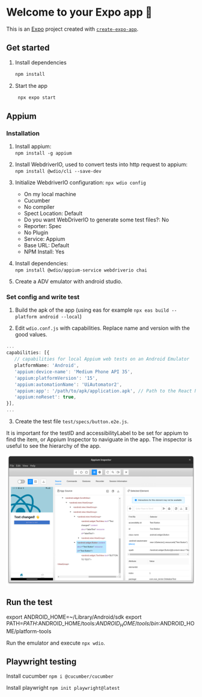 # Welcome to your Expo app 👋

This is an [Expo](https://expo.dev) project created with [`create-expo-app`](https://www.npmjs.com/package/create-expo-app).

## Get started

1. Install dependencies

   ```bash
   npm install
   ```

2. Start the app

   ```bash
    npx expo start
   ```

## Appium

### Installation

1. Install appium:  
`npm install -g appium`

2. Install WebdriverIO, used to convert tests into http request to appium:  
`npm install @wdio/cli --save-dev`

3. Initialize WebdriverIO configuration:
`npx wdio config`
   - On my local machine
   - Cucumber
   - No compiler
   - Spect Location: Default
   - Do you want WebDriverIO to generate some test files?: No
   - Reporter: Spec
   - No Plugin
   - Service: Appium
   - Base URL: Default
   - NPM Install: Yes


4. Install dependencies:  
`npm install @wdio/appium-service webdriverio chai`

5. Create a ADV emulator with android studio.

### Set config and write test


1. Build the apk of the app (using eas for example `npx eas build --platform android --local`) 

2. Edit `wdio.conf.js` with capabilities. Replace name and version with the good values.

``` typescript
...
capabilities: [{
   // capabilities for local Appium web tests on an Android Emulator
   platformName: 'Android',
   'appium:device-name': 'Medium Phone API 35',
   'appium:platformVersion': '15',
   'appium:automationName': 'UiAutomator2',
   'appium:app': '/path/to/apk/application.apk', // Path to the React Native APK
   'appium:noReset': true,
}],
...
```

3. Create the test file `test/specs/button.e2e.js`.

It is important for the testID and accessibilityLabel to be set for appium to find the item, or Appium Inspector to naviguate in the app. The inspector is useful to see the hierarchy of the app.

![alt text](image.png)

## Run the test

export ANDROID_HOME=~/Library/Android/sdk
export PATH=$PATH:$ANDROID_HOME/tools:$ANDROID_HOME/tools/bin:$ANDROID_HOME/platform-tools

Run the emulator and execute `npx wdio`.

## Playwright testing

Install cucumber
`npm i @cucumber/cucumber`

Install playwright
`npm init playwright@latest`